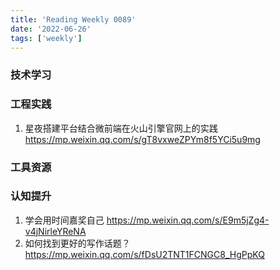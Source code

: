 ```yaml
---
title: 'Reading Weekly 0089'
date: '2022-06-26'
tags: ['weekly']
---
```


### 技术学习

### 工程实践

1. 星夜搭建平台结合微前端在火山引擎官网上的实践 https://mp.weixin.qq.com/s/gT8vxweZPYm8f5YCi5u9mg

### 工具资源

### 认知提升

1. 学会用时间嘉奖自己 https://mp.weixin.qq.com/s/E9m5jZg4-v4jNirleYReNA
2. 如何找到更好的写作话题？https://mp.weixin.qq.com/s/fDsU2TNT1FCNGC8_HgPpKQ
